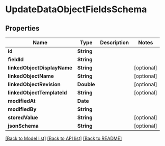 # UpdateDataObjectFieldsSchema

## Properties
Name | Type | Description | Notes
------------ | ------------- | ------------- | -------------
**id** | **String** |  | 
**fieldId** | **String** |  | 
**linkedObjectDisplayName** | **String** |  | [optional] 
**linkedObjectName** | **String** |  | [optional] 
**linkedObjectRevision** | **Double** |  | [optional] 
**linkedObjectTemplateId** | **String** |  | [optional] 
**modifiedAt** | **Date** |  | 
**modifiedBy** | **String** |  | 
**storedValue** | **String** |  | [optional] 
**jsonSchema** | **String** |  | [optional] 

[[Back to Model list]](../README.md#documentation-for-models) [[Back to API list]](../README.md#documentation-for-api-endpoints) [[Back to README]](../README.md)


